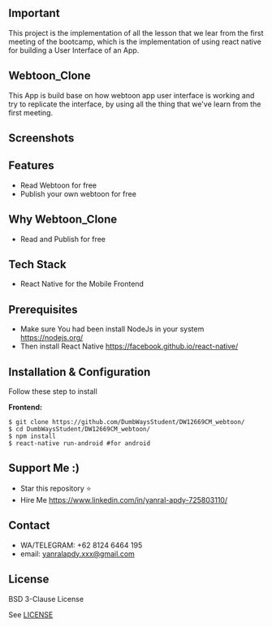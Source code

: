## Important
This project is the implementation of all the lesson that we lear from the first meeting of the bootcamp, which is the implementation of using react native for building a User Interface of an App.

## Webtoon_Clone
 This App is build base on how webtoon app user interface is working and try to replicate the interface, by using all the thing that we've learn from the first meeting.

## Screenshots




## Features
* Read Webtoon for free
* Publish your own webtoon for free

## Why Webtoon_Clone
* Read and Publish for free

## Tech Stack
* React Native for the Mobile Frontend

## Prerequisites
* Make sure You had been install NodeJs in your system https://nodejs.org/
* Then install React Native https://facebook.github.io/react-native/

## Installation & Configuration
Follow these step to install

**Frontend:**
```
$ git clone https://github.com/DumbWaysStudent/DW12669CM_webtoon/
$ cd DumbWaysStudent/DW12669CM_webtoon/
$ npm install
$ react-native run-android #for android
```


## Support Me :)
* Star this repository :star:
* Hire Me https://www.linkedin.com/in/yanral-apdy-725803110/

## Contact 
* WA/TELEGRAM: +62 8124 6464 195
* email: yanralapdy.xxx@gmail.com

## License

BSD 3-Clause License

See [LICENSE](LICENSE)
